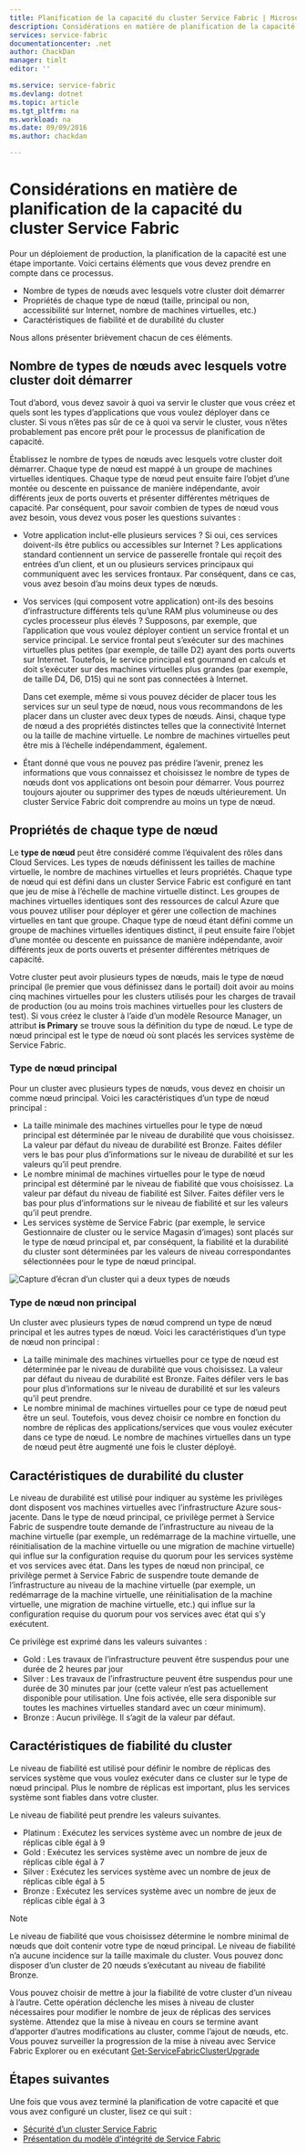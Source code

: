 ```yaml
---
title: Planification de la capacité du cluster Service Fabric | Microsoft Docs
description: Considérations en matière de planification de la capacité du cluster Service Fabric. Types de nœuds, durabilité et niveaux de fiabilité
services: service-fabric
documentationcenter: .net
author: ChackDan
manager: timlt
editor: ''

ms.service: service-fabric
ms.devlang: dotnet
ms.topic: article
ms.tgt_pltfrm: na
ms.workload: na
ms.date: 09/09/2016
ms.author: chackdan

---
```

# Considérations en matière de planification de la capacité du cluster Service Fabric
Pour un déploiement de production, la planification de la capacité est une étape importante. Voici certains éléments que vous devez prendre en compte dans ce processus.

* Nombre de types de nœuds avec lesquels votre cluster doit démarrer
* Propriétés de chaque type de nœud (taille, principal ou non, accessibilité sur Internet, nombre de machines virtuelles, etc.)
* Caractéristiques de fiabilité et de durabilité du cluster

Nous allons présenter brièvement chacun de ces éléments.

## Nombre de types de nœuds avec lesquels votre cluster doit démarrer
Tout d’abord, vous devez savoir à quoi va servir le cluster que vous créez et quels sont les types d’applications que vous voulez déployer dans ce cluster. Si vous n’êtes pas sûr de ce à quoi va servir le cluster, vous n’êtes probablement pas encore prêt pour le processus de planification de capacité.

Établissez le nombre de types de nœuds avec lesquels votre cluster doit démarrer. Chaque type de nœud est mappé à un groupe de machines virtuelles identiques. Chaque type de nœud peut ensuite faire l’objet d’une montée ou descente en puissance de manière indépendante, avoir différents jeux de ports ouverts et présenter différentes métriques de capacité. Par conséquent, pour savoir combien de types de nœud vous avez besoin, vous devez vous poser les questions suivantes :

* Votre application inclut-elle plusieurs services ? Si oui, ces services doivent-ils être publics ou accessibles sur Internet ? Les applications standard contiennent un service de passerelle frontale qui reçoit des entrées d’un client, et un ou plusieurs services principaux qui communiquent avec les services frontaux. Par conséquent, dans ce cas, vous avez besoin d’au moins deux types de nœuds.
* Vos services (qui composent votre application) ont-ils des besoins d’infrastructure différents tels qu’une RAM plus volumineuse ou des cycles processeur plus élevés ? Supposons, par exemple, que l’application que vous voulez déployer contient un service frontal et un service principal. Le service frontal peut s’exécuter sur des machines virtuelles plus petites (par exemple, de taille D2) ayant des ports ouverts sur Internet. Toutefois, le service principal est gourmand en calculs et doit s’exécuter sur des machines virtuelles plus grandes (par exemple, de taille D4, D6, D15) qui ne sont pas connectées à Internet.
  
  Dans cet exemple, même si vous pouvez décider de placer tous les services sur un seul type de nœud, nous vous recommandons de les placer dans un cluster avec deux types de nœuds. Ainsi, chaque type de nœud a des propriétés distinctes telles que la connectivité Internet ou la taille de machine virtuelle. Le nombre de machines virtuelles peut être mis à l’échelle indépendamment, également.
* Étant donné que vous ne pouvez pas prédire l’avenir, prenez les informations que vous connaissez et choisissez le nombre de types de nœuds dont vos applications ont besoin pour démarrer. Vous pourrez toujours ajouter ou supprimer des types de nœuds ultérieurement. Un cluster Service Fabric doit comprendre au moins un type de nœud.

## Propriétés de chaque type de nœud
Le **type de nœud** peut être considéré comme l’équivalent des rôles dans Cloud Services. Les types de nœuds définissent les tailles de machine virtuelle, le nombre de machines virtuelles et leurs propriétés. Chaque type de nœud qui est défini dans un cluster Service Fabric est configuré en tant que jeu de mise à l’échelle de machine virtuelle distinct. Les groupes de machines virtuelles identiques sont des ressources de calcul Azure que vous pouvez utiliser pour déployer et gérer une collection de machines virtuelles en tant que groupe. Chaque type de nœud étant défini comme un groupe de machines virtuelles identiques distinct, il peut ensuite faire l’objet d’une montée ou descente en puissance de manière indépendante, avoir différents jeux de ports ouverts et présenter différentes métriques de capacité.

Votre cluster peut avoir plusieurs types de nœuds, mais le type de nœud principal (le premier que vous définissez dans le portail) doit avoir au moins cinq machines virtuelles pour les clusters utilisés pour les charges de travail de production (ou au moins trois machines virtuelles pour les clusters de test). Si vous créez le cluster à l’aide d’un modèle Resource Manager, un attribut **is Primary** se trouve sous la définition du type de nœud. Le type de nœud principal est le type de nœud où sont placés les services système de Service Fabric.

### Type de nœud principal
Pour un cluster avec plusieurs types de nœuds, vous devez en choisir un comme nœud principal. Voici les caractéristiques d’un type de nœud principal :

* La taille minimale des machines virtuelles pour le type de nœud principal est déterminée par le niveau de durabilité que vous choisissez. La valeur par défaut du niveau de durabilité est Bronze. Faites défiler vers le bas pour plus d’informations sur le niveau de durabilité et sur les valeurs qu’il peut prendre.
* Le nombre minimal de machines virtuelles pour le type de nœud principal est déterminé par le niveau de fiabilité que vous choisissez. La valeur par défaut du niveau de fiabilité est Silver. Faites défiler vers le bas pour plus d’informations sur le niveau de fiabilité et sur les valeurs qu’il peut prendre.
* Les services système de Service Fabric (par exemple, le service Gestionnaire de cluster ou le service Magasin d’images) sont placés sur le type de nœud principal et, par conséquent, la fiabilité et la durabilité du cluster sont déterminées par les valeurs de niveau correspondantes sélectionnées pour le type de nœud principal.

![Capture d’écran d’un cluster qui a deux types de nœuds][SystemServices]

### Type de nœud non principal
Un cluster avec plusieurs types de nœud comprend un type de nœud principal et les autres types de nœud. Voici les caractéristiques d’un type de nœud non principal :

* La taille minimale des machines virtuelles pour ce type de nœud est déterminée par le niveau de durabilité que vous choisissez. La valeur par défaut du niveau de durabilité est Bronze. Faites défiler vers le bas pour plus d’informations sur le niveau de durabilité et sur les valeurs qu’il peut prendre.
* Le nombre minimal de machines virtuelles pour ce type de nœud peut être un seul. Toutefois, vous devez choisir ce nombre en fonction du nombre de réplicas des applications/services que vous voulez exécuter dans ce type de nœud. Le nombre de machines virtuelles dans un type de nœud peut être augmenté une fois le cluster déployé.

## Caractéristiques de durabilité du cluster
Le niveau de durabilité est utilisé pour indiquer au système les privilèges dont disposent vos machines virtuelles avec l’infrastructure Azure sous-jacente. Dans le type de nœud principal, ce privilège permet à Service Fabric de suspendre toute demande de l’infrastructure au niveau de la machine virtuelle (par exemple, un redémarrage de la machine virtuelle, une réinitialisation de la machine virtuelle ou une migration de machine virtuelle) qui influe sur la configuration requise du quorum pour les services système et vos services avec état. Dans les types de nœud non principal, ce privilège permet à Service Fabric de suspendre toute demande de l’infrastructure au niveau de la machine virtuelle (par exemple, un redémarrage de la machine virtuelle, une réinitialisation de la machine virtuelle, une migration de machine virtuelle, etc.) qui influe sur la configuration requise du quorum pour vos services avec état qui s’y exécutent.

Ce privilège est exprimé dans les valeurs suivantes :

* Gold : Les travaux de l’infrastructure peuvent être suspendus pour une durée de 2 heures par jour
* Silver : Les travaux de l’infrastructure peuvent être suspendus pour une durée de 30 minutes par jour (cette valeur n’est pas actuellement disponible pour utilisation. Une fois activée, elle sera disponible sur toutes les machines virtuelles standard avec un cœur minimum).
* Bronze : Aucun privilège. Il s’agit de la valeur par défaut.

## Caractéristiques de fiabilité du cluster
Le niveau de fiabilité est utilisé pour définir le nombre de réplicas des services système que vous voulez exécuter dans ce cluster sur le type de nœud principal. Plus le nombre de réplicas est important, plus les services système sont fiables dans votre cluster.

Le niveau de fiabilité peut prendre les valeurs suivantes.

* Platinum : Exécutez les services système avec un nombre de jeux de réplicas cible égal à 9
* Gold : Exécutez les services système avec un nombre de jeux de réplicas cible égal à 7
* Silver : Exécutez les services système avec un nombre de jeux de réplicas cible égal à 5
* Bronze : Exécutez les services système avec un nombre de jeux de réplicas cible égal à 3

> [!NOTE]
> Le niveau de fiabilité que vous choisissez détermine le nombre minimal de nœuds que doit contenir votre type de nœud principal. Le niveau de fiabilité n’a aucune incidence sur la taille maximale du cluster. Vous pouvez donc disposer d’un cluster de 20 nœuds s’exécutant au niveau de fiabilité Bronze.
> 
> 

 Vous pouvez choisir de mettre à jour la fiabilité de votre cluster d’un niveau à l’autre. Cette opération déclenche les mises à niveau de cluster nécessaires pour modifier le nombre de jeux de réplicas des services système. Attendez que la mise à niveau en cours se termine avant d’apporter d’autres modifications au cluster, comme l’ajout de nœuds, etc. Vous pouvez surveiller la progression de la mise à niveau avec Service Fabric Explorer ou en exécutant [Get-ServiceFabricClusterUpgrade](https://msdn.microsoft.com/library/mt126012.aspx)

<!--Every topic should have next steps and links to the next logical set of content to keep the customer engaged-->
## Étapes suivantes
Une fois que vous avez terminé la planification de votre capacité et que vous avez configuré un cluster, lisez ce qui suit :

* [Sécurité d’un cluster Service Fabric](service-fabric-cluster-security.md)
* [Présentation du modèle d’intégrité de Service Fabric](service-fabric-health-introduction.md)

<!--Image references-->
[SystemServices]: ./media/service-fabric-cluster-capacity/SystemServices.png

<!---HONumber=AcomDC_0921_2016-->